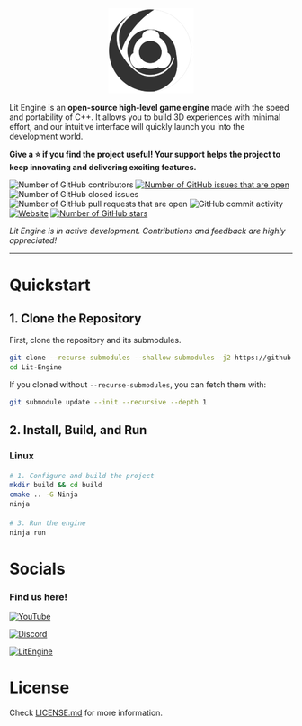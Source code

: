 <p align="center">
  <img src="https://github.com/luis605/Lit-Engine/blob/main/media/images/icon.png" width=30% height=30%>
</p>

Lit Engine is an **open-source high-level game engine** made with the speed and portability of C++. It allows you to build 3D experiences with minimal effort, and our intuitive interface will quickly launch you into the development world.

**Give a :star: if you find the project useful! Your support helps the project to keep innovating and delivering exciting features.**

![Number of GitHub contributors](https://img.shields.io/github/contributors/luis605/Lit-Engine)
[![Number of GitHub issues that are open](https://img.shields.io/github/issues/luis605/Lit-Engine)](https://github.com/luis605/Lit-Engine/issues)
![Number of GitHub closed issues](https://img.shields.io/github/issues-closed/luis605/Lit-Engine)
![Number of GitHub pull requests that are open](https://img.shields.io/github/issues-pr-raw/luis605/Lit-Engine)
![GitHub commit activity](https://img.shields.io/github/commit-activity/m/luis605/Lit-Engine)
[![Website](https://img.shields.io/website-up-down-green-red/http/shields.io.svg)](https://litengine.org/)
[![Number of GitHub stars](https://img.shields.io/github/stars/luis605/Lit-Engine)](https://github.com/luis605/Lit-Engine/stargazers)

*Lit Engine is in active development. Contributions and feedback are highly appreciated!*

<hr>

# Quickstart
## 1. Clone the Repository

First, clone the repository and its submodules.

```bash
git clone --recurse-submodules --shallow-submodules -j2 https://github.com/luis605/Lit-Engine
cd Lit-Engine
```

If you cloned without `--recurse-submodules`, you can fetch them with:
```bash
git submodule update --init --recursive --depth 1

```

## 2. Install, Build, and Run
### Linux


```bash
# 1. Configure and build the project
mkdir build && cd build
cmake .. -G Ninja
ninja

# 3. Run the engine
ninja run
```


# Socials
### Find us here!

[![YouTube](https://img.shields.io/badge/YouTube-FF0000?style=for-the-badge&logo=youtube&logoColor=white)](https://www.youtube.com/channel/UCP38rM1LFbABOVdd67p2-NQ)

[![Discord](https://img.shields.io/badge/Discord-5865F2?style=for-the-badge&logo=discord&logoColor=white)](https://discord.gg/XqUZQCxrs6)

[![LitEngine](https://img.shields.io/badge/LitEngine-orange?style=for-the-badge&logo=data:image/svg+xml;base64,PHN2ZyB4bWxucz0iaHR0cDovL3d3dy533cub3JnLzIwMDAvc3ZnIiB2aWV3Qm94PSIwIDAgNDkgNDkiIHhtbGnsPSJodHRwOi8vd3d3LnczLm9yZy8xOTk5L3dlaHRlLWxpdmUiPgogIDxwYXRoIGQ9Ik0zMS42NiAzNy4zMyYjM4MzgzOCA0OS42NiAxNi45OSYjMzgzODAwIDI0LjMxNyAwJiM0MWM2LjU0LTYuNTQgMTUuNzEtNy42NyAyMy4xMi0wLjkydjMwLjE2Yy03LjQxLTAuNjgtMTMuNTQtMi44Ni0xOS42Ni02LjU0eiIgZmlsbD0iI2ZmZmZmZiIvPjwvc3ZnPg==)](https://litengine.org)

# License
Check [LICENSE.md](https://github.com/luis605/Lit-Engine/blob/main/LICENSE) for more information.